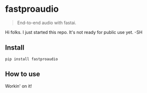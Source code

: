 # fastproaudio
> End-to-end audio with fastai.


Hi folks.  I just started this repo.  It's not ready for public use yet. -SH

## Install

`pip install fastproaudio`

## How to use

Workin' on it! 
